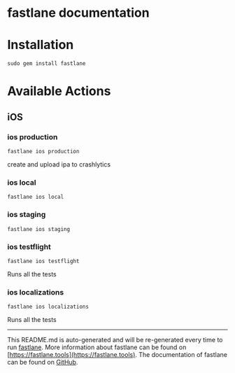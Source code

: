 fastlane documentation
================
# Installation
```
sudo gem install fastlane
```
# Available Actions
## iOS
### ios production
```
fastlane ios production
```
create and upload ipa to crashlytics
### ios local
```
fastlane ios local
```

### ios staging
```
fastlane ios staging
```

### ios testflight
```
fastlane ios testflight
```
Runs all the tests
### ios localizations
```
fastlane ios localizations
```
Runs all the tests

----

This README.md is auto-generated and will be re-generated every time to run [fastlane](https://fastlane.tools).
More information about fastlane can be found on [https://fastlane.tools](https://fastlane.tools).
The documentation of fastlane can be found on [GitHub](https://github.com/fastlane/fastlane/tree/master/fastlane).